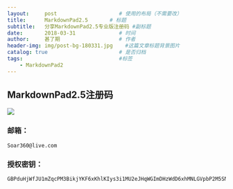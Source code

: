 ```yaml
---
layout:     post                    # 使用的布局（不需要改）
title:      MarkdownPad2.5       # 标题
subtitle:   分享MarkdownPad2.5专业版注册码 #副标题
date:       2018-03-31              # 时间
author:     甚了期                   # 作者
header-img: img/post-bg-180331.jpg    #这篇文章标题背景图片
catalog: true                       # 是否归档
tags:                               #标签
    - MarkdownPad2
---
```

## MarkdownPad2.5注册码
![](https://upload-images.jianshu.io/upload_images/27157-bd97039319b87db4.png?imageMogr2/auto-orient/)
### 邮箱：
```
Soar360@live.com
```
### 授权密钥：
```
GBPduHjWfJU1mZqcPM3BikjYKF6xKhlKIys3i1MU2eJHqWGImDHzWdD6xhMNLGVpbP2M5SN6bnxn2kSE8qHqNY5QaaRxmO3YSMHxlv2EYpjdwLcPwfeTG7kUdnhKE0vVy4RidP6Y2wZ0q74f47fzsZo45JE2hfQBFi2O9Jldjp1mW8HUpTtLA2a5/sQytXJUQl/QKO0jUQY4pa5CCx20sV1ClOTZtAGngSOJtIOFXK599sBr5aIEFyH0K7H4BoNMiiDMnxt1rD8Vb/ikJdhGMMQr0R4B+L3nWU97eaVPTRKfWGDE8/eAgKzpGwrQQoDh+nzX1xoVQ8NAuH+s4UcSeQ==
```